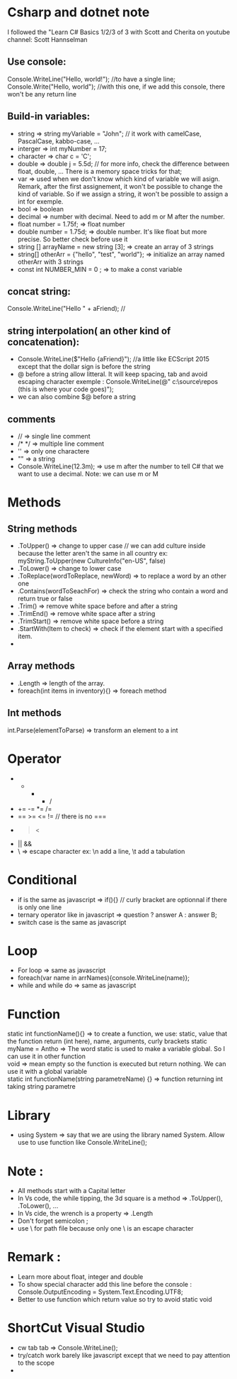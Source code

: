 # Csharp and dotnet note  
I followed the "Learn C# Basics 1/2/3 of 3 with Scott and Cherita on youtube  
channel: Scott Hannselman  
## Use console:  
Console.WriteLine("Hello, world!");  //to have a single line;  
Console.Write("Hello, world"); //with this one, if we add this console, there won't be any return line
## Build-in variables:  
- string => string myVariable = "John";  // it work with camelCase, PascalCase, kabbo-case, ...  
- interger => int myNumber = 17; 
- character => char c = 'C';  
- double => double j = 5.5d;  // for more info, check the difference between float, double, ... There is a memory space tricks for that;
- var => used when we don't know which kind of variable we will asign. Remark, after the first assignement, it won't be possible to change the kind of variable. So if we assign a string, it won't be possible to assign a int for exemple.
- bool => boolean  
- decimal => number with decimal. Need to add m or M after the number.  
- float number = 1.75f; => float number  
- double number = 1.75d; => double number. It's like float but more precise. So better check before use it  
- string [] arrayName = new string [3]; => create an array of 3 strings   
- string[] otherArr = {"hello", "test", "world"}; => initialize an array named otherArr with 3 strings  
- const int NUMBER_MIN = 0 ; => to make a const variable
## concat string:  
Console.WriteLine("Hello " + aFriend); //  
## string interpolation( an other kind of concatenation):  
- Console.WriteLine($"Hello {aFriend}");  //a little like ECScript 2015 except that the dollar sign is before the string  
- @ before a string allow litteral. It will keep spacing, tab and avoid escaping character exemple : Console.WriteLine(@"   c:\source\repos   
      (this is where your code goes)");  
- we can also combine $@ before a string 
## comments  
- // => single line comment  
- /* */ => multiple line comment  
- '' => only one charactere  
- "" => a string  
- Console.WriteLine(12.3m); => use m after the number to tell C# that we want to use a decimal. Note: we can use m or M 
# Methods  
## String methods  
- .ToUpper() => change to upper case  // we can add culture inside because the letter aren't the same in all country ex: myString.ToUpper(new CultureInfo("en-US", false)
- .ToLower() => change to lower case  
- .ToReplace(wordToReplace, newWord) => to replace a word by an other one  
- .Contains(wordToSeachFor) => check the string who contain a word and return true or false  
- .Trim() => remove white space before and after a string  
- .TrimEnd() => remove white space after a string  
- .TrimStart() => remove white space before a string  
- .StartWith(Item to check) => check if the element start with a specified item.  
-  
## Array methods 
- .Length => length of the array. 
- foreach(int items in inventory){} => foreach method  
  
## Int methods  
int.Parse(elementToParse) => transform an element to a int  
# Operator  
- + - * /  
- += -= *= /=
- == >= <= != // there is no ===   
- > <  
- || &&  
- \ => escape character ex: \n add a line, \t add a tabulation

# Conditional  
- if is the same as javascript => if(){}  // curly bracket are optionnal if there is only one line
- ternary operator like in javascript => question ? answer A : answer B;  
- switch case is the same as javascript  
# Loop  
- For loop => same as javascript  
- foreach(var name in arrNames){console.WriteLine(name)};  
- while and while do => same as javascript  
  
# Function  
static int functionName(){} => to create a function, we use: static, value that the function return (int here), name, arguments, curly brackets
static myName = Antho => The word static is used to make a variable global. So I can use it in other function  
void => mean empty so the function is executed but return nothing. We can use it with a global variable  
static int functionName(string parametreName) {} => function returning int taking string parametre


# Library  
- using System => say that we are using the library named System. Allow use to use function like Console.WriteLine();


# Note :  
- All methods start with a Capital letter  
- In Vs code, the while tipping, the 3d square is a method => .ToUpper(),  .ToLower(), ...
- In Vs cide, the wrench is a property =>   .Length  
- Don't forget semicolon ;  
- use \\ for path file because only one \ is an escape character  
# Remark :  
- Learn more about float, integer and double  
- To show special character add this line before the console : Console.OutputEncoding = System.Text.Encoding.UTF8;   
- Better to use function which return value so try to avoid static void 
  
 # ShortCut Visual Studio  
 - cw tab tab => Console.WriteLine();
 - try/catch work barely like javascript except that we need to pay attention to the scope  
 - 

